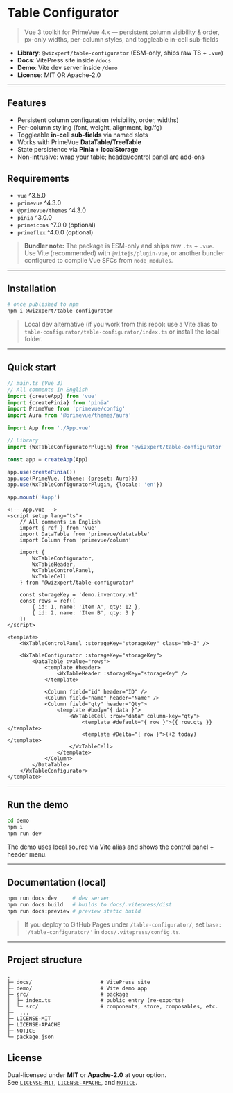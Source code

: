 # Table Configurator

> Vue 3 toolkit for PrimeVue 4.x — persistent column visibility & order, px-only widths, per-column styles, and toggleable in-cell sub-fields

- **Library**: `@wizxpert/table-configurator` (ESM-only, ships raw TS + `.vue`)
- **Docs**: VitePress site inside `/docs`
- **Demo**: Vite dev server inside `/demo`
- **License**: MIT OR Apache-2.0

---

## Features

- Persistent column configuration (visibility, order, widths)
- Per-column styling (font, weight, alignment, bg/fg)
- Toggleable **in-cell sub-fields** via named slots
- Works with PrimeVue **DataTable/TreeTable**
- State persistence via **Pinia + localStorage**
- Non-intrusive: wrap your table; header/control panel are add-ons

## Requirements

- `vue` ^3.5.0
- `primevue` ^4.3.0
- `@primevue/themes` ^4.3.0
- `pinia` ^3.0.0
- `primeicons` ^7.0.0 (optional)
- `primeflex` ^4.0.0 (optional)

> **Bundler note:** The package is ESM-only and ships raw `.ts` + `.vue`. Use Vite (recommended) with `@vitejs/plugin-vue`, or another bundler configured to compile Vue SFCs from `node_modules`.

---

## Installation

```bash
# once published to npm
npm i @wizxpert/table-configurator
```

> Local dev alternative (if you work from this repo): use a Vite alias to `table-configurator/table-configurator/index.ts` or install the local folder.

---

## Quick start

```ts
// main.ts (Vue 3)
// All comments in English
import {createApp} from 'vue'
import {createPinia} from 'pinia'
import PrimeVue from 'primevue/config'
import Aura from '@primevue/themes/aura'

import App from './App.vue'

// Library
import {WxTableConfiguratorPlugin} from '@wizxpert/table-configurator'

const app = createApp(App)

app.use(createPinia())
app.use(PrimeVue, {theme: {preset: Aura}})
app.use(WxTableConfiguratorPlugin, {locale: 'en'})

app.mount('#app')
```

```vue
<!-- App.vue -->
<script setup lang="ts">
    // All comments in English
    import { ref } from 'vue'
    import DataTable from 'primevue/datatable'
    import Column from 'primevue/column'
    
    import {
        WxTableConfigurator,
        WxTableHeader,
        WxTableControlPanel,
        WxTableCell
    } from '@wizxpert/table-configurator'
    
    const storageKey = 'demo.inventory.v1'
    const rows = ref([
        { id: 1, name: 'Item A', qty: 12 },
        { id: 2, name: 'Item B', qty: 3 }
    ])
</script>

<template>
    <WxTableControlPanel :storageKey="storageKey" class="mb-3" />
    
    <WxTableConfigurator :storageKey="storageKey">
        <DataTable :value="rows">
            <template #header>
                <WxTableHeader :storageKey="storageKey" />
            </template>
            
            <Column field="id" header="ID" />
            <Column field="name" header="Name" />
            <Column field="qty" header="Qty">
                <template #body="{ data }">
                    <WxTableCell :row="data" column-key="qty">
                        <template #default="{ row }">{{ row.qty }}</template>
                        <template #Delta="{ row }">(+2 today)</template>
                    </WxTableCell>
                </template>
            </Column>
        </DataTable>
    </WxTableConfigurator>
</template>
```

---

## Run the demo

```bash
cd demo
npm i
npm run dev
```

The demo uses local source via Vite alias and shows the control panel + header menu.

---

## Documentation (local)

```bash
npm run docs:dev     # dev server
npm run docs:build   # builds to docs/.vitepress/dist
npm run docs:preview # preview static build
```

> If you deploy to GitHub Pages under `/table-configurator/`, set `base: '/table-configurator/'` in `docs/.vitepress/config.ts`.

---

## Project structure

```
.
├─ docs/                      # VitePress site
├─ demo/                      # Vite demo app
├─ src/                       # package
│  ├─ index.ts                # public entry (re-exports)
│  └─ src/                    # components, store, composables, etc.
├─  ...
├─ LICENSE-MIT
├─ LICENSE-APACHE
├─ NOTICE
└─ package.json
```


## License

Dual-licensed under **MIT** or **Apache-2.0** at your option.  
See [`LICENSE-MIT`](./LICENSE-MIT), [`LICENSE-APACHE`](./LICENSE-APACHE), and [`NOTICE`](./NOTICE).
